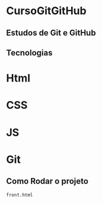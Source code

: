 # CursoGitGitHub

Estudos de Git e GitHub
------------------------

Tecnologias
-------------

# Html 
# CSS
# JS
# Git

Como Rodar o projeto 
--------------------
```
front.html  

```


